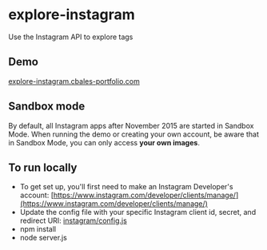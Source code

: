 # explore-instagram
Use the Instagram API to explore tags

## Demo ##
[explore-instagram.cbales-portfolio.com](explore-instagram.cbales-portfolio.com)


## Sandbox mode ##
By default, all Instagram apps after November 2015 are started in Sandbox Mode. When running the demo or creating your own account, be aware that in Sandbox Mode, you can only access **your own images**.

## To run locally ##


- To get set up, you'll first need to make an Instagram Developer's account: 
[https://www.instagram.com/developer/clients/manage/](https://www.instagram.com/developer/clients/manage/)
- Update the config file with your specific Instagram client id, secret, and redirect URI: [instagram/config.js](https://github.com/cbales/explore-instagram/blob/master/instagram/config.js)
- npm install
- node server.js
